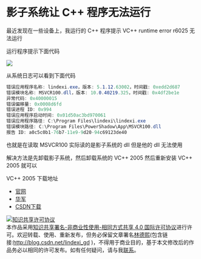 
# 影子系统让 C++ 程序无法运行

最近发现在一些设备上，我运行的 C++ 程序提示 VC++ runtime error r6025 无法运行

<!--more-->


<!-- CreateTime:2019/5/15 15:24:35 -->

<!-- csdn -->

运行程序提示下面代码

<!-- ![](image/影子系统让程序无法运行/影子系统让程序无法运行0.png) -->

![](http://image.acmx.xyz/lindexi%2F2019515151657277)

从系统日志可以看到下面代码

```csharp
错误应用程序名称: lindexi.exe，版本: 5.1.12.63002，时间戳: 0xedd2d687
错误模块名称: MSVCR100.dll，版本: 10.0.40219.325，时间戳: 0x4df2be1e
异常代码: 0x40000015
错误偏移量: 0x0008d6fd
错误进程 ID: 0x994
错误应用程序启动时间: 0x01d50ac3bd970061
错误应用程序路径: C:\Program Files\lindexi\lindexi.exe
错误模块路径: C:\Program Files\PowerShadow\App\MSVCR100.dll
报告 ID: a0c5c0b1-76b7-11e9-9d20-94c69123de40
```

也就是在读取 MSVCR100 实际读的是影子系统的 dll 但是他的 dll 无法使用

解决方法是先卸载影子系统，然后卸载系统的 VC++ 2005 然后重新安装 VC++ 2005 就可以

VC++ 2005 下载地址

- [官网](http://download.microsoft.com/download/5/2/1/5212066c-5f48-4b16-a059-ed84b505a65d/vcredist_x86.exe)
- [华军](http://www.onlinedown.net/soft/1093138.htm )
- [CSDN下载](https://download.csdn.net/download/zhh271075949/10830062?utm_source=bbsseo )





<a rel="license" href="http://creativecommons.org/licenses/by-nc-sa/4.0/"><img alt="知识共享许可协议" style="border-width:0" src="https://licensebuttons.net/l/by-nc-sa/4.0/88x31.png" /></a><br />本作品采用<a rel="license" href="http://creativecommons.org/licenses/by-nc-sa/4.0/">知识共享署名-非商业性使用-相同方式共享 4.0 国际许可协议</a>进行许可。欢迎转载、使用、重新发布，但务必保留文章署名[林德熙](http://blog.csdn.net/lindexi_gd)(包含链接:http://blog.csdn.net/lindexi_gd )，不得用于商业目的，基于本文修改后的作品务必以相同的许可发布。如有任何疑问，请与我[联系](mailto:lindexi_gd@163.com)。